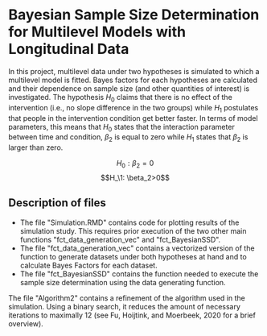 # Bayesian Sample Size Determination for Multilevel Models with Longitudinal Data

In this project, multilevel data under two hypotheses is simulated to which a multilevel model is fitted. Bayes factors for each hypotheses are calculated and their dependence on sample size (and other quantities of interest) is investigated. The hypothesis $H_0$ claims that there is no effect of the intervention (i.e., no slope difference in the two groups) while $H_1$ postulates that people in the intervention condition get better faster. In terms of model parameters, this means that $H_0$ states that the interaction parameter between time and condition, $\beta_2$ is equal to zero while $H_1$ states that $\beta_2$ is larger than zero.

$$H_0: \beta_2=0$$ 
$$H_\1: \beta_2>0$$

## Description of files

- The file "Simulation.RMD" contains code for plotting results of the simulation study. This requires prior execution of the two other main functions "fct_data_generation_vec" and "fct_BayesianSSD".
- The file "fct_data_generation_vec" contains a vectorized version of the function to generate datasets under both hypotheses at hand and to calculate Bayes Factors for each dataset.
- The file "fct_BayesianSSD" contains the function needed to execute the sample size determination using the data generating function. 

The file "Algorithm2" contains a refinement of the algorithm used in the simulation. Using a binary search, it reduces the amount of necessary iterations to maximally 12 (see Fu, Hoijtink, and Moerbeek, 2020 for a brief overview). 




